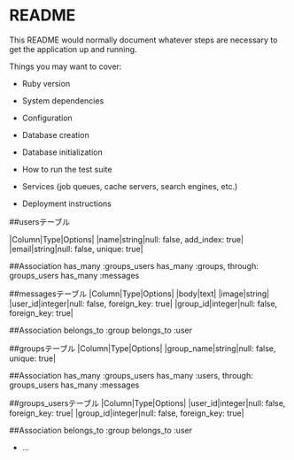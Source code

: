 # README

This README would normally document whatever steps are necessary to get the
application up and running.

Things you may want to cover:

* Ruby version

* System dependencies

* Configuration

* Database creation

* Database initialization

* How to run the test suite

* Services (job queues, cache servers, search engines, etc.)

* Deployment instructions

##usersテーブル

|Column|Type|Options|
|name|string|null: false, add_index: true|
|email|string|null: false, unique: true|

##Association
has_many :groups_users
has_many :groups, through: groups_users
has_many :messages

##messagesテーブル
|Column|Type|Options|
|body|text|
|image|string|
|user_id|integer|null: false, foreign_key: true|
|group_id|integer|null: false, foreign_key: true|

##Association
belongs_to :group
belongs_to :user

##groupsテーブル
|Column|Type|Options|
|group_name|string|null: false, unique: true|

##Association
has_many :groups_users
has_many :users, through: groups_users
has_many :messages

##groups_usersテーブル
|Column|Type|Options|
|user_id|integer|null: false, foreign_key: true|
|group_id|integer|null: false, foreign_key: true|

##Association
belongs_to :group
belongs_to :user

* ...
